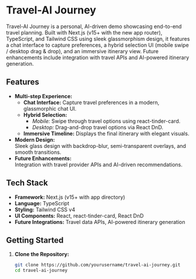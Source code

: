 # Travel-AI Journey

Travel-AI Journey is a personal, AI-driven demo showcasing end-to-end travel planning. Built with Next.js (v15+ with the new app router), TypeScript, and Tailwind CSS using sleek glassmorphism design, it features a chat interface to capture preferences, a hybrid selection UI (mobile swipe / desktop drag & drop), and an immersive itinerary view. Future enhancements include integration with travel APIs and AI-powered itinerary generation.

## Features

- **Multi-step Experience:**  
  - **Chat Interface:** Capture travel preferences in a modern, glassmorphic chat UI.
  - **Hybrid Selection:**  
    - *Mobile:* Swipe through travel options using react-tinder-card.  
    - *Desktop:* Drag-and-drop travel options via React DnD.
  - **Immersive Timeline:** Displays the final itinerary with elegant visuals.
- **Modern Design:**  
  Sleek glass design with backdrop-blur, semi-transparent overlays, and smooth transitions.
- **Future Enhancements:**  
  Integration with travel provider APIs and AI-driven recommendations.

## Tech Stack

- **Framework:** Next.js (v15+ with app directory)
- **Language:** TypeScript
- **Styling:** Tailwind CSS v4
- **UI Components:** React, react-tinder-card, React DnD
- **Future Integrations:** Travel data APIs, AI-powered itinerary generation

## Getting Started

1. **Clone the Repository:**

   ```bash
   git clone https://github.com/yourusername/travel-ai-journey.git
   cd travel-ai-journey

